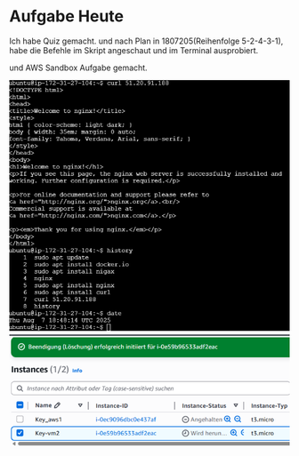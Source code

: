 # Aufgabe Heute

Ich habe Quiz gemacht. und nach Plan in 1807205(Reihenfolge 5-2-4-3-1), habe die Befehle im Skript angeschaut und im Terminal ausprobiert.

und AWS Sandbox Aufgabe gemacht.

![Docker Aufgabe](/images/Screenshot%202025-08-07%20204901.png)
![Docker Aufgabe](/images/Screenshot%202025-08-07%20205040.png)
